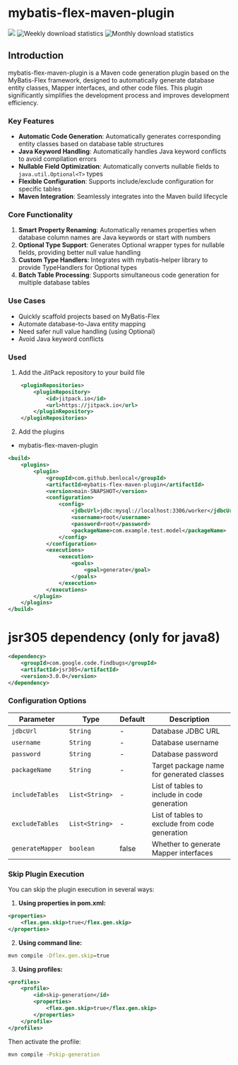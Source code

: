 # mybatis-flex-maven-plugin

[![](https://jitpack.io/v/benlocal/mybatis-flex-maven-plugin.svg?style=flat-square)](https://jitpack.io/#benlocal/mybatis-flex-maven-plugin)
![Weekly download statistics](https://jitpack.io/v/benlocal/mybatis-flex-maven-plugin/week.svg)
![Monthly download statistics](https://jitpack.io/v/benlocal/mybatis-flex-maven-plugin/month.svg)

## Introduction

mybatis-flex-maven-plugin is a Maven code generation plugin based on the MyBatis-Flex framework, designed to automatically generate database entity classes, Mapper interfaces, and other code files. This plugin significantly simplifies the development process and improves development efficiency.

### Key Features

- **Automatic Code Generation**: Automatically generates corresponding entity classes based on database table structures
- **Java Keyword Handling**: Automatically handles Java keyword conflicts to avoid compilation errors
- **Nullable Field Optimization**: Automatically converts nullable fields to `java.util.Optional<T>` types
- **Flexible Configuration**: Supports include/exclude configuration for specific tables
- **Maven Integration**: Seamlessly integrates into the Maven build lifecycle

### Core Functionality

1. **Smart Property Renaming**: Automatically renames properties when database column names are Java keywords or start with numbers
2. **Optional Type Support**: Generates Optional wrapper types for nullable fields, providing better null value handling
3. **Custom Type Handlers**: Integrates with mybatis-helper library to provide TypeHandlers for Optional types
4. **Batch Table Processing**: Supports simultaneous code generation for multiple database tables

### Use Cases

- Quickly scaffold projects based on MyBatis-Flex
- Automate database-to-Java entity mapping
- Need safer null value handling (using Optional)
- Avoid Java keyword conflicts

### Used

1. Add the JitPack repository to your build file

```xml
    <pluginRepositories>
        <pluginRepository>
            <id>jitpack.io</id>
            <url>https://jitpack.io</url>
        </pluginRepository>
    </pluginRepositories>
```

2. Add the plugins

- mybatis-flex-maven-plugin

```xml
<build>
    <plugins>
        <plugin>
            <groupId>com.github.benlocal</groupId>
            <artifactId>mybatis-flex-maven-plugin</artifactId>
            <version>main-SNAPSHOT</version>
            <configuration>
                <config>
                    <jdbcUrl>jdbc:mysql://localhost:3306/worker</jdbcUrl>
                    <username>root</username>
                    <password>root</password>
                    <packageName>com.example.test.model</packageName>
                </config>
            </configuration>
            <executions>
                <execution>
                    <goals>
                        <goal>generate</goal>
                    </goals>
                </execution>
            </executions>
        </plugin>
    </plugins>
</build>
```

# jsr305 dependency (only for java8)

```xml
<dependency>
    <groupId>com.google.code.findbugs</groupId>
    <artifactId>jsr305</artifactId>
    <version>3.0.0</version>
</dependency>
```

### Configuration Options

| Parameter        | Type           | Default | Description                                    |
| ---------------- | -------------- | ------- | ---------------------------------------------- |
| `jdbcUrl`        | `String`       | -       | Database JDBC URL                              |
| `username`       | `String`       | -       | Database username                              |
| `password`       | `String`       | -       | Database password                              |
| `packageName`    | `String`       | -       | Target package name for generated classes      |
| `includeTables`  | `List<String>` | -       | List of tables to include in code generation   |
| `excludeTables`  | `List<String>` | -       | List of tables to exclude from code generation |
| `generateMapper` | `boolean`      | false   | Whether to generate Mapper interfaces          |

### Skip Plugin Execution

You can skip the plugin execution in several ways:

1. **Using properties in pom.xml:**

```xml
<properties>
    <flex.gen.skip>true</flex.gen.skip>
</properties>
```

2. **Using command line:**

```bash
mvn compile -Dflex.gen.skip=true
```

3. **Using profiles:**

```xml
<profiles>
    <profile>
        <id>skip-generation</id>
        <properties>
            <flex.gen.skip>true</flex.gen.skip>
        </properties>
    </profile>
</profiles>
```

Then activate the profile:

```bash
mvn compile -Pskip-generation
```
